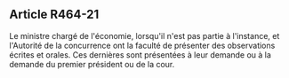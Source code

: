 Article R464-21
----
Le ministre chargé de l'économie, lorsqu'il n'est pas partie à l'instance, et
l'Autorité de la concurrence ont la faculté de présenter des observations
écrites et orales. Ces dernières sont présentées à leur demande ou à la demande
du premier président ou de la cour.
